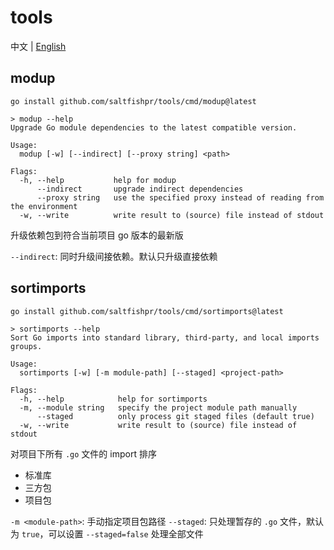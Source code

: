 # tools

中文 | [English](README.en.md)

## modup

```shell
go install github.com/saltfishpr/tools/cmd/modup@latest
```

```shell
> modup --help
Upgrade Go module dependencies to the latest compatible version.

Usage:
  modup [-w] [--indirect] [--proxy string] <path>

Flags:
  -h, --help           help for modup
      --indirect       upgrade indirect dependencies
      --proxy string   use the specified proxy instead of reading from the environment
  -w, --write          write result to (source) file instead of stdout
```

升级依赖包到符合当前项目 go 版本的最新版

`--indirect`: 同时升级间接依赖。默认只升级直接依赖

## sortimports

```shell
go install github.com/saltfishpr/tools/cmd/sortimports@latest
```

```shell
> sortimports --help
Sort Go imports into standard library, third-party, and local imports groups.

Usage:
  sortimports [-w] [-m module-path] [--staged] <project-path>

Flags:
  -h, --help            help for sortimports
  -m, --module string   specify the project module path manually
      --staged          only process git staged files (default true)
  -w, --write           write result to (source) file instead of stdout
```

对项目下所有 `.go` 文件的 import 排序

- 标准库
- 三方包
- 项目包

`-m <module-path>`: 手动指定项目包路径
`--staged`: 只处理暂存的 `.go` 文件，默认为 `true`，可以设置 `--staged=false` 处理全部文件
